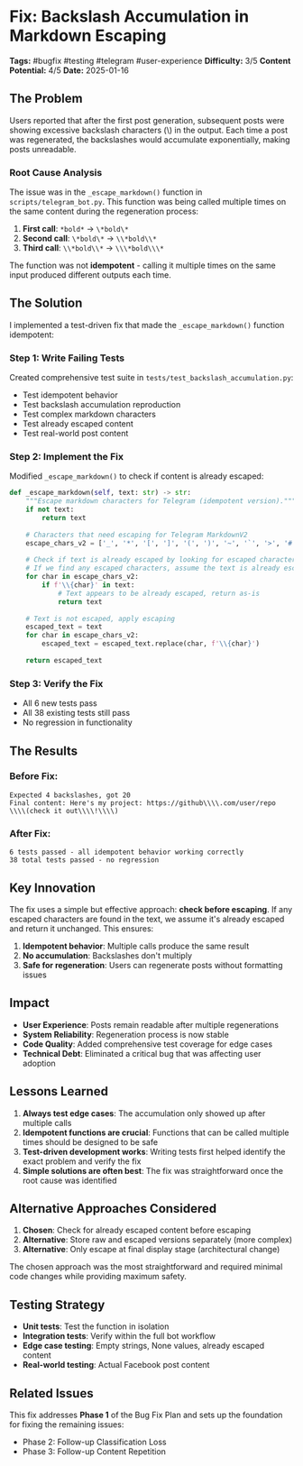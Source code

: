 # Fix: Backslash Accumulation in Markdown Escaping
**Tags:** #bugfix #testing #telegram #user-experience
**Difficulty:** 3/5
**Content Potential:** 4/5
**Date:** 2025-01-16

## The Problem
Users reported that after the first post generation, subsequent posts were showing excessive backslash characters (\\) in the output. Each time a post was regenerated, the backslashes would accumulate exponentially, making posts unreadable.

### Root Cause Analysis
The issue was in the `_escape_markdown()` function in `scripts/telegram_bot.py`. This function was being called multiple times on the same content during the regeneration process:

1. **First call**: `*bold*` → `\*bold\*`
2. **Second call**: `\*bold\*` → `\\*bold\\*`
3. **Third call**: `\\*bold\\*` → `\\\*bold\\\*`

The function was not **idempotent** - calling it multiple times on the same input produced different outputs each time.

## The Solution
I implemented a test-driven fix that made the `_escape_markdown()` function idempotent:

### Step 1: Write Failing Tests
Created comprehensive test suite in `tests/test_backslash_accumulation.py`:
- Test idempotent behavior
- Test backslash accumulation reproduction
- Test complex markdown characters
- Test already escaped content
- Test real-world post content

### Step 2: Implement the Fix
Modified `_escape_markdown()` to check if content is already escaped:

```python
def _escape_markdown(self, text: str) -> str:
    """Escape markdown characters for Telegram (idempotent version)."""
    if not text:
        return text
    
    # Characters that need escaping for Telegram MarkdownV2
    escape_chars_v2 = ['_', '*', '[', ']', '(', ')', '~', '`', '>', '#', '+', '-', '=', '|', '{', '}', '.', '!']
    
    # Check if text is already escaped by looking for escaped characters
    # If we find any escaped characters, assume the text is already escaped
    for char in escape_chars_v2:
        if f'\\{char}' in text:
            # Text appears to be already escaped, return as-is
            return text
    
    # Text is not escaped, apply escaping
    escaped_text = text
    for char in escape_chars_v2:
        escaped_text = escaped_text.replace(char, f'\\{char}')
    
    return escaped_text
```

### Step 3: Verify the Fix
- All 6 new tests pass
- All 38 existing tests still pass
- No regression in functionality

## The Results
### Before Fix:
```
Expected 4 backslashes, got 20
Final content: Here's my project: https://github\\\\.com/user/repo \\\\(check it out\\\\!\\\\)
```

### After Fix:
```
6 tests passed - all idempotent behavior working correctly
38 total tests passed - no regression
```

## Key Innovation
The fix uses a simple but effective approach: **check before escaping**. If any escaped characters are found in the text, we assume it's already escaped and return it unchanged. This ensures:

1. **Idempotent behavior**: Multiple calls produce the same result
2. **No accumulation**: Backslashes don't multiply
3. **Safe for regeneration**: Users can regenerate posts without formatting issues

## Impact
- **User Experience**: Posts remain readable after multiple regenerations
- **System Reliability**: Regeneration process is now stable
- **Code Quality**: Added comprehensive test coverage for edge cases
- **Technical Debt**: Eliminated a critical bug that was affecting user adoption

## Lessons Learned
1. **Always test edge cases**: The accumulation only showed up after multiple calls
2. **Idempotent functions are crucial**: Functions that can be called multiple times should be designed to be safe
3. **Test-driven development works**: Writing tests first helped identify the exact problem and verify the fix
4. **Simple solutions are often best**: The fix was straightforward once the root cause was identified

## Alternative Approaches Considered
1. **Chosen**: Check for already escaped content before escaping
2. **Alternative**: Store raw and escaped versions separately (more complex)
3. **Alternative**: Only escape at final display stage (architectural change)

The chosen approach was the most straightforward and required minimal code changes while providing maximum safety.

## Testing Strategy
- **Unit tests**: Test the function in isolation
- **Integration tests**: Verify within the full bot workflow
- **Edge case testing**: Empty strings, None values, already escaped content
- **Real-world testing**: Actual Facebook post content

## Related Issues
This fix addresses **Phase 1** of the Bug Fix Plan and sets up the foundation for fixing the remaining issues:
- Phase 2: Follow-up Classification Loss
- Phase 3: Follow-up Content Repetition 